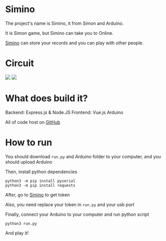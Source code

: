 # Simino

The project's name is Simino, it from Simon and Arduino.

It is Simon game, but Simino can take you to Online.

[Simino](https://simino.xyz) can store your records and you can play with other people.

# Circuit

![](https://i.imgur.com/8H34Gb6.png)
![](https://i.imgur.com/uPHlTfY.jpg)

# What does build it?

Backend: Express.js & Node.JS
Frontend: Vue.js
Arduino

All of code host on [GitHub](https://github.com/blueandhack/Simino)

# How to run

You should download `run.py` and Arduino folder to your computer,
and you should upload Arduino

Then, install python dependencies

```
python3 -m pip install pyserial
python3 -m pip install requests
```
After, go to [Simino](http://simino.xyz/#/new) to get token

Also, you need replace your token in `run.py` and your usb port

Finally, connect your Arduino to your computer and run python script

`python3 run.py`

And play it!


